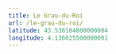 ```yaml
---
title: Le Grau-du-Roi
url: /le-grau-du-roi/
latitude: 43.536104800000004
longitude: 4.136025500000001
---
```

